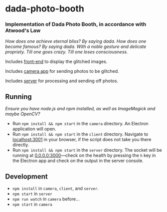 # dada-photo-booth

### Implementation of Dada Photo Booth, in accordance with Atwood's Law

_How does one achieve eternal bliss? By saying dada. How does one become famous? By saying dada. With a noble gesture and delicate propriety. Till one goes crazy. Till one loses consciousness._

Includes [front-end](./client) to display the glitched images.

Includes [camera app](./camera) for sending photos to be glitched.

Includes [server](./server) for processing and sending off photos.

## Running
_Ensure you have node.js and npm installed, as well as ImageMagick and maybe OpenCV?_

- Run `npm install && npm start` in the `camera` directory. An Electron application will open.
- Run `npm install && npm start` in the `client` directory. Navigate to [localhost:3001](localhost:3001) in your browser, if the script does not take you there directly.
- Run `npm install && npm start` in the `server` directory. The socket will be running at [0.0.0.0:3000](0.0.0.0:3000)&mdash;check on the health by pressing the `h` key in the Electron app and check on the output in the server console.

## Development

- `npm install` in `camera`, `client`, and `server`.
- `npm start` in `server`
- `npm run watch` in `camera` before...
- `npm start` in `camera`
